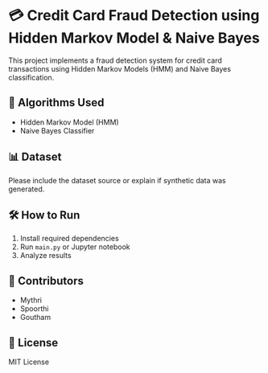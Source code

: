 # 💳 Credit Card Fraud Detection using Hidden Markov Model & Naive Bayes
This project implements a fraud detection system for credit card transactions using Hidden Markov Models (HMM) and Naive Bayes classification.
## 🧠 Algorithms Used
- Hidden Markov Model (HMM)
- Naive Bayes Classifier
## 📊 Dataset
Please include the dataset source or explain if synthetic data was generated.
## 🛠️ How to Run
1. Install required dependencies
2. Run `main.py` or Jupyter notebook
3. Analyze results
## 🤝 Contributors
- Mythri
- Spoorthi
- Goutham
## 📄 License
MIT License
